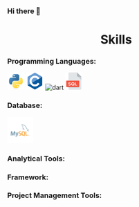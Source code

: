 ### Hi there 👋

<h1 align="center">Skills</h1>
<h3 align="left"> Programming Languages:</h3>
<p align = "left"> 
  <img src="https://raw.githubusercontent.com/devicons/devicon/master/icons/python/python-original.svg" alt="python" width="40" height="40"/>
  <img src="https://raw.githubusercontent.com/devicons/devicon/master/icons/c/c-original.svg" alt="c" width="40" height="40"/>
  <img src="https://www.vectorlogo.zone/logos/dartlang/dartlang-icon.svg" alt="dart" width="40" height="40"/>
  <img src="assets/sql.svg" alt="sql" width="40" height="40"/>
  
</p>
<h3 align="left"> Database:</h3>
<p align = "left"> 
  <img src="assets/mysql.svg" alt="sql" width="60" height="60"/>

</p>
<h3 align="left"> Analytical Tools:</h3>
<h3 align="left"> Framework:</h3>
<h3 align="left"> Project Management Tools:</h3>


